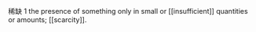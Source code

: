 稀缺
1
the presence of something only in small or [[insufficient]] quantities or amounts; [[scarcity]].